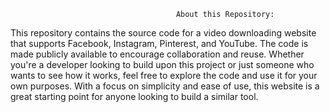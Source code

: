                                          About this Repository: 
This repository contains the source code for a video downloading website that supports Facebook, Instagram, Pinterest, and YouTube. The code is made publicly available to encourage collaboration and reuse. Whether you're a developer looking to build upon this project or just someone who wants to see how it works, feel free to explore the code and use it for your own purposes. With a focus on simplicity and ease of use, this website is a great starting point for anyone looking to build a similar tool.
